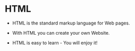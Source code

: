 # HTML

* HTML is the standard markup language for Web pages.

* With HTML you can create your own Website.

* HTML is easy to learn - You will enjoy it!
